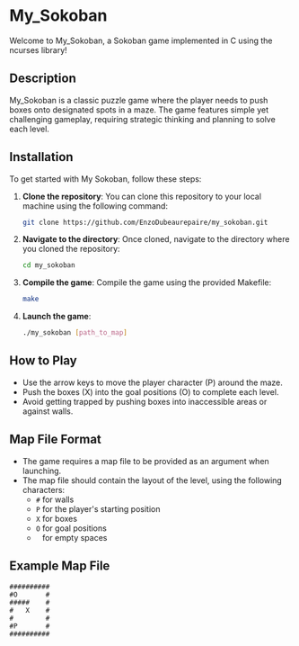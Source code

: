 # My_Sokoban

Welcome to My_Sokoban, a Sokoban game implemented in C using the ncurses library!

## Description
My_Sokoban is a classic puzzle game where the player needs to push boxes onto designated spots in a maze. The game features simple yet challenging gameplay, requiring strategic thinking and planning to solve each level.

## Installation
To get started with My Sokoban, follow these steps:

1. **Clone the repository**: You can clone this repository to your local machine using the following command:
    ```bash
    git clone https://github.com/EnzoDubeaurepaire/my_sokoban.git
    ```

2. **Navigate to the directory**: Once cloned, navigate to the directory where you cloned the repository:
    ```bash
    cd my_sokoban
    ```

3. **Compile the game**: Compile the game using the provided Makefile:
    ```bash
    make
    ```

3. **Launch the game**:
    ```bash
    ./my_sokoban [path_to_map]
    ```

## How to Play
- Use the arrow keys to move the player character (P) around the maze.
- Push the boxes (X) into the goal positions (O) to complete each level.
- Avoid getting trapped by pushing boxes into inaccessible areas or against walls.

## Map File Format
- The game requires a map file to be provided as an argument when launching.
- The map file should contain the layout of the level, using the following characters:
  - `#` for walls
  - `P` for the player's starting position
  - `X` for boxes
  - `O` for goal positions
  - ` ` for empty spaces

## Example Map File
```
##########
#O       #
#####    #
#   X    #
#        #
#P       #
##########
```
